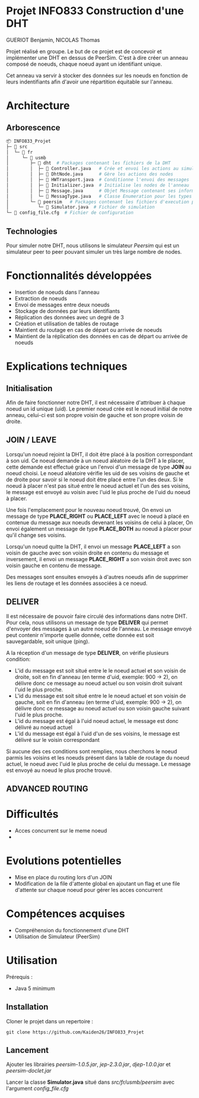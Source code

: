 # Projet INFO833 Construction d'une DHT
GUERIOT Benjamin, NICOLAS Thomas

Projet réalisé en groupe. Le but de ce projet est de concevoir et implémenter une DHT en dessus de PeerSim. C'est à dire créer un anneau composé de noeuds, chaque noeud ayant un identifiant unique.

Cet anneau va servir à stocker des données sur les noeuds en fonction de leurs indentifiants afin d'avoir une répartition équitable sur l'anneau.

# Architecture

## Arborescence

```python
📦 INFO833_Projet
├─ 📁 src
│  └─ 📁 fr
│     └─ 📁 usmb
│        ├─ 📁 dht  # Packages contenant les fichiers de la DHT
│        │  ├─ 📝 Controller.java   # Crée et envoi les actions au simulateur
│        │  ├─ 📝 DhtNode.java      # Gère les actions des nodes
│        │  ├─ 📝 HWTransport.java  # Conditionne l'envoi des messages
│        │  ├─ 📝 Initializer.java  # Initialise les nodes de l'anneau
│        │  ├─ 📝 Message.java      # Objet Message contenant ses informations
│        │  └─ 📝 MessagType.java   # Classe Enumeration pour les types de messages
│        └─ 📁 peersim   # Packages contenant les fichiers d'execution peersim
│           └─ 📝 Simulator.java  # Fichier de simulation
└─ 📝 config_file.cfg  # Fichier de configuration
```

## Technologies

Pour simuler notre DHT, nous utilisons le simulateur *Peersim* qui est un simulateur peer to peer pouvant simuler un très large nombre de nodes.

# Fonctionnalités développées

- Insertion de noeuds dans l'anneau
- Extraction de noeuds
- Envoi de messages entre deux noeuds
- Stockage de données par leurs identifiants
- Réplication des données avec un degré de 3
- Création et utilisation de tables de routage
- Maintient du routage en cas de départ ou arrivée de noeuds
- Maintient de la réplication des données en cas de départ ou arrivée de noeuds

# Explications techniques

## Initialisation

Afin de faire fonctionner notre DHT, il est nécessaire d'attribuer à chaque noeud un id unique (uid). Le premier noeud crée est le noeud initial de notre anneau, celui-ci est son propre voisin de gauche et son propre voisin de droite.

## JOIN / LEAVE

Lorsqu'un noeud rejoint la DHT, il doit être placé à la position correspondant à son uid. Ce noeud demande à un noeud aléatoire de la DHT à le placer, cette demande est effectué gràce un l'envoi d'un message de type **JOIN** au noeud choisi.
Le noeud aléatoire vérifie les uid de ses voisins de gauche et de droite pour savoir si le noeud doit être placé entre l'un des deux. Si le noeud à placer n'est pas situé entre le noeud actuel et l'un des ses voisins, le message est envoyé au voisin avec l'uid le plus proche de l'uid du noeud à placer.

Une fois l'emplacement pour le nouveau noeud trouvé, On envoi un message de type **PLACE_RIGHT** ou **PLACE_LEFT** avec le noeud à placé en contenue du message aux noeuds devenant les voisins de celui à placer, On envoi également un message de type **PLACE_BOTH** au noeud à placer pour qu'il change ses voisins.

Lorsqu'un noeud quitte la DHT, il envoi un message **PLACE_LEFT** a son voisin de gauche avec son voisin droite en contenu du message et inversement, il envoi un message **PLACE_RIGHT** a son voisin droit avec son voisin gauche en contenu de message.

Des messages sont ensuites envoyés à d'autres noeuds afin de supprimer les liens de routage et les données associées à ce noeud.

## DELIVER

Il est nécessaire de pouvoir faire circulé des informations dans notre DHT. Pour cela, nous utilisons un message de type **DELIVER** qui permet d'envoyer des messages à un autre noeud de l'anneau. Le message envoyé peut contenir n'importe quelle donnée, cette donnée est soit sauvegardable, soit unique (ping).

A la réception d'un message de type **DELIVER**, on vérifie plusieurs condition: 

- L'id du message est soit situé entre le le noeud actuel et son voisin de droite, soit en fin d'anneau (en terme d'uid, exemple: 900 -> 2), on délivre donc ce message au noeud actuel ou son voisin droit suivant l'uid le plus proche.
- L'id du message est soit situé entre le le noeud actuel et son voisin de gauche, soit en fin d'anneau (en terme d'uid, exemple: 900 -> 2), on délivre donc ce message au noeud actuel ou son voisin gauche suivant l'uid le plus proche.
- L'id du message est égal à l'uid noeud actuel, le message est donc délivré au noeud actuel
- L'id du message est égal à l'uid d'un de ses voisins, le message est délivré sur le voisin correspondant

Si aucune des ces conditions sont remplies, nous cherchons le noeud parmis les voisins et les noeuds présent dans la table de routage du noeud actuel, le noeud avec l'uid le plus proche de celui du message. Le message est envoyé au noeud le plus proche trouvé.

## ADVANCED ROUTING



# Difficultés

 - Acces concurrent sur le meme noeud
 - 

# Evolutions potentielles

- Mise en place du routing lors d'un JOIN
- Modification de la file d'attente global en ajoutant un flag et une file d'attente sur chaque noeud pour gérer les acces concurrent

# Compétences acquises

- Compréhension du fonctionnement d'une DHT
- Utilisation de Simulateur (PeerSim)

# Utilisation

Prérequis :
- Java 5 minimum

## Installation

Cloner le projet dans un repertoire :

`git clone https://github.com/Kaiden26/INFO833_Projet`

## Lancement

Ajouter les librairies *peersim-1.0.5.jar*, *jep-2.3.0.jar*, *djep-1.0.0.jar* et *peersim-doclet.jar*

Lancer la classe **Simulator.java** situé dans *src/fr/usmb/peersim* avec l'argument *config_file.cfg*
